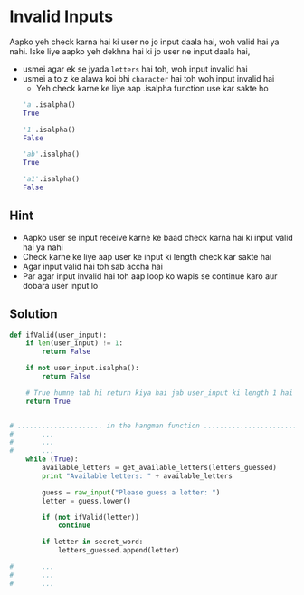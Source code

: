 # Invalid Inputs

Aapko yeh check karna hai ki user no jo input daala hai, woh valid hai ya nahi. Iske liye aapko yeh dekhna hai ki jo user ne input daala hai,

- usmei agar ek se jyada `letters` hai toh, woh input invalid hai
- usmei a to z ke alawa koi bhi `character` hai toh woh input invalid hai
    - Yeh check karne ke liye aap .isalpha function use kar sakte ho
    ```python
    'a'.isalpha()
    True

    '1'.isalpha()
    False

    'ab'.isalpha()
    True

    'a1'.isalpha()
    False
    ```

## Hint
- Aapko user se input receive karne ke baad check karna hai ki input valid hai ya nahi
- Check karne ke liye aap user ke input ki length check kar sakte hai
- Agar input valid hai toh sab accha hai
- Par agar input invalid hai toh aap loop ko wapis se continue karo aur dobara user input lo


## Solution

```python
def ifValid(user_input):
    if len(user_input) != 1:
        return False

    if not user_input.isalpha():
        return False

    # True humne tab hi return kiya hai jab user_input ki length 1 hai aur woh character hai
    return True


# ..................... in the hangman function ............................
#       ...
#       ...
#       ...
    while (True):
        available_letters = get_available_letters(letters_guessed)
        print "Available letters: " + available_letters

        guess = raw_input("Please guess a letter: ")
        letter = guess.lower()

        if (not ifValid(letter))
            continue

        if letter in secret_word:
            letters_guessed.append(letter)

#       ...
#       ...
#       ...
```